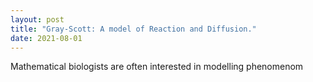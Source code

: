 ```yaml
---
layout: post
title: "Gray-Scott: A model of Reaction and Diffusion."
date: 2021-08-01
---
```


Mathematical biologists are often interested in modelling phenomenom 
